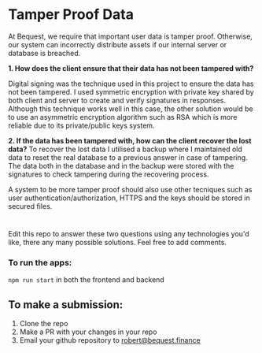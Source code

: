 # Tamper Proof Data

At Bequest, we require that important user data is tamper proof. Otherwise, our system can incorrectly distribute assets if our internal server or database is breached. 

**1. How does the client ensure that their data has not been tampered with?**

Digital signing was the technique used in this project to ensure the data has not been tampered. I used symmetric encryption with private key shared by both client and server to create and verify signatures in responses. Although this technique works well in this case, the other solution would be to use an asymmetric encryption algorithm such as RSA which   is more reliable due to its private/public keys system.
  
**2. If the data has been tampered with, how can the client recover the lost data?**
To recover the lost data I utilised a backup where I maintained old data to reset the real database to a previous answer in case of tampering. The data both in the database and in the backup were stored with the signatures to check tampering during the recovering process.


A system to be more tamper proof should also use other tecniques such as user authentication/authorization,
HTTPS and the keys should be stored in secured files.


#
Edit this repo to answer these two questions using any technologies you'd like, there any many possible solutions. Feel free to add comments.

### To run the apps:
```npm run start``` in both the frontend and backend

## To make a submission:
1. Clone the repo
2. Make a PR with your changes in your repo
3. Email your github repository to robert@bequest.finance
